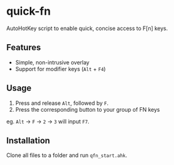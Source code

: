 # quick-fn
AutoHotKey script to enable quick, concise access to F[n] keys.

## Features
* Simple, non-intrusive overlay
* Support for modifier keys (`Alt` + `F4`)
## Usage
1. Press and release `Alt`, followed by `F`. 
2. Press the corresponding button to your group of FN keys

eg. `Alt` -> `F` -> `2` -> `3` will input `F7`.

## Installation
Clone all files to a folder and run `qfn_start.ahk`.
